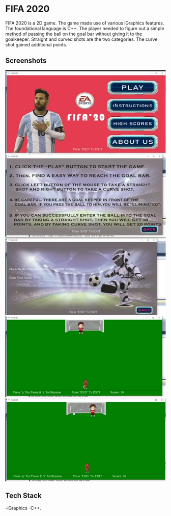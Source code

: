 # FIFA 2020

FIFA 2020 is a 2D  game. The game made use of various iGraphics features. The foundational language is C++. The player needed to figure out a simple method of passing the ball on the goal bar without giving it to the goalkeeper. Straight and curved shots are the two categories. The curve shot gained additional points. 

## Screenshots

![App Screenshot](FIFA20/home.jpeg)
![App Screenshot](FIFA20/Instrction.jpeg)
![App Screenshot](FIFA20/Participate.jpeg)
![App Screenshot](FIFA20/game.jpeg)
![App Screenshot](FIFA20/goal.jpeg)



## Tech Stack
-iGraphics
-C++.
